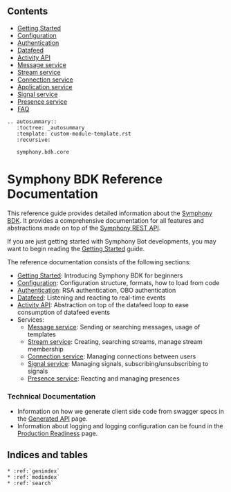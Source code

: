 Contents
--------

* [Getting Started](markdown/getting_started.md)
* [Configuration](markdown/configuration.md)
* [Authentication](markdown/authentication.md)
* [Datafeed](markdown/datafeed.md)
* [Activity API](markdown/activity-api.md)
* [Message service](markdown/message_service.md)
* [Stream service](markdown/stream_service.md)
* [Connection service](markdown/connection_service.md)
* [Application service](markdown/application_service.md)
* [Signal service](markdown/signal_service.md)
* [Presence service](markdown/presence_service.md)
* [FAQ](markdown/faq.md)

```eval_rst
.. autosummary::
   :toctree: _autosummary
   :template: custom-module-template.rst
   :recursive:

   symphony.bdk.core
```

# Symphony BDK Reference Documentation

This reference guide provides detailed information about the
[Symphony BDK](https://github.com/finos/symphony-bdk-python).
It provides a comprehensive documentation for all features and abstractions made on top of the
[Symphony REST API](https://developers.symphony.com/restapi/reference).

If you are just getting started with Symphony Bot developments, you may want to begin reading the
[Getting Started](markdown/getting_started.md) guide.

The reference documentation consists of the following sections:
* [Getting Started](markdown/getting_started.md): Introducing Symphony BDK for beginners
* [Configuration](markdown/configuration.md): Configuration structure, formats, how to load from code
* [Authentication](markdown/authentication.md): RSA authentication, OBO authentication
* [Datafeed](markdown/datafeed.md): Listening and reacting to real-time events
* [Activity API](markdown/activity-api.md): Abstraction on top of the datafeed loop to ease consumption of datafeed events
* Services:
  * [Message service](markdown/message_service.md): Sending or searching messages, usage of templates
  * [Stream service](markdown/stream_service.md): Creating, searching streams, manage stream membership
  * [Connection service](markdown/connection_service.md): Managing connections between users
  * [Signal service](markdown/signal_service.md): Managing signals, subscribing/unsubscribing to signals
  * [Presence service](markdown/presence_service.md): Reacting and managing presences

### Technical Documentation
* Information on how we generate client side code from swagger specs in the
[Generated API](markdown/tech/generated_api.md) page.
* Information about logging and logging configuration can be found in the
  [Production Readiness](markdown/tech/production_readiness.md) page.

Indices and tables
------------------

```eval_rst
* :ref:`genindex`
* :ref:`modindex`
* :ref:`search`
```
